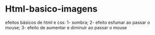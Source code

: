 # Html-basico-imagens
efeitos básicos de html e css: 1- sombra; 2- efeito esfumar ao passar o mouse; 3- efeito de aumentar e diminuir ao passar o mouse
